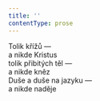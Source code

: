 ```yaml
---
title: ''
contentType: prose
---
```


<section>

Tolik křížů —  
a nikde Kristus  
tolik přibitých těl —  
a nikde kněz  
Duše a duše na jazyku —  
a nikde naděje

</section>
